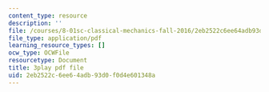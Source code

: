 ```yaml
---
content_type: resource
description: ''
file: /courses/8-01sc-classical-mechanics-fall-2016/2eb2522c6ee64adb93d0f0d4e601348a_4ZnijNan49U.pdf
file_type: application/pdf
learning_resource_types: []
ocw_type: OCWFile
resourcetype: Document
title: 3play pdf file
uid: 2eb2522c-6ee6-4adb-93d0-f0d4e601348a
---
```

